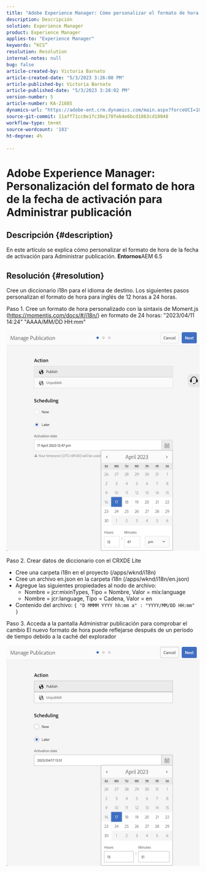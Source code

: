```yaml
---
title: "Adobe Experience Manager: Cómo personalizar el formato de hora de la fecha de activación para Administrar publicación"
description: Descripción
solution: Experience Manager
product: Experience Manager
applies-to: "Experience Manager"
keywords: “KCS”
resolution: Resolution
internal-notes: null
bug: false
article-created-by: Victoria Barnato
article-created-date: "5/3/2023 3:26:08 PM"
article-published-by: Victoria Barnato
article-published-date: "5/3/2023 3:28:02 PM"
version-number: 5
article-number: KA-21885
dynamics-url: "https://adobe-ent.crm.dynamics.com/main.aspx?forceUCI=1&pagetype=entityrecord&etn=knowledgearticle&id=0eb2cbd0-c6e9-ed11-a7c6-6045bd0061cb"
source-git-commit: 11aff71cc8e1fc30e170feb4e6bcd1863cd10048
workflow-type: tm+mt
source-wordcount: '183'
ht-degree: 4%

---
```


# Adobe Experience Manager: Personalización del formato de hora de la fecha de activación para Administrar publicación

## Descripción {#description}


En este artículo se explica cómo personalizar el formato de hora de la fecha de activación para Administrar publicación.
<b>Entornos</b>AEM 6.5



## Resolución {#resolution}


Cree un diccionario i18n para el idioma de destino. Los siguientes pasos personalizan el formato de hora para inglés de 12 horas a 24 horas.

Paso 1. Cree un formato de hora personalizado con la sintaxis de Moment.js (https://momentjs.com/docs/#/i18n/) en formato de 24 horas: &quot;2023/04/11 14:24&quot; &quot;AAAA/MM/DD HH:mm&quot;

![](assets/d14c64e9-53de-ed11-a7c7-6045bd006268.png)

Paso 2. Crear datos de diccionario con el CRXDE Lite

- Cree una carpeta i18n en el proyecto (/apps/wknd/i18n)
- Cree un archivo en.json en la carpeta i18n (/apps/wknd/i18n/en.json)
- Agregue las siguientes propiedades al nodo de archivo:
   - Nombre = jcr:mixinTypes, Tipo = Nombre, Valor = mix:language
   - Nombre = jcr:language, Tipo = Cadena, Valor = en
- Contenido del archivo: `{ "D MMMM YYYY hh:mm a" : "YYYY/MM/DD HH:mm" }`


Paso 3. Acceda a la pantalla Administrar publicación para comprobar el cambio El nuevo formato de hora puede reflejarse después de un período de tiempo debido a la caché del explorador

![](assets/25f363ef-53de-ed11-a7c7-6045bd006268.png)
